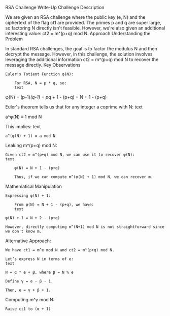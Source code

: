 RSA Challenge Write-Up
Challenge Description

We are given an RSA challenge where the public key (e, N) and the ciphertext of the flag ct1 are provided. The primes p and q are super large, so factoring N directly isn't feasible. However, we're also given an additional interesting value: ct2 = m^(p+q) mod N.
Approach
Understanding the Problem

In standard RSA challenges, the goal is to factor the modulus N and then decrypt the message. However, in this challenge, the solution involves leveraging the additional information ct2 = m^(p+q) mod N to recover the message directly.
Key Observations

    Euler's Totient Function φ(N):

        For RSA, N = p * q, so:
        text

φ(N) = (p-1)*(q-1) = p*q + 1 - (p+q) = N + 1 - (p+q)

Euler's theorem tells us that for any integer a coprime with N:
text

a^φ(N) ≡ 1 mod N

This implies:
text

    a^(φ(N) + 1) ≡ a mod N

Leaking m^(p+q) mod N:

    Given ct2 = m^(p+q) mod N, we can use it to recover φ(N):
    text

        φ(N) = N + 1 - (p+q)

        Thus, if we can compute m^(φ(N) + 1) mod N, we can recover m.

Mathematical Manipulation

    Expressing φ(N) + 1:

        From φ(N) = N + 1 - (p+q), we have:
        text

    φ(N) + 1 = N + 2 - (p+q)

    However, directly computing m^(N+1) mod N is not straightforward since we don't know m.

Alternative Approach:

    We have ct1 = m^e mod N and ct2 = m^(p+q) mod N.

    Let’s express N in terms of e:
    text

    N = α * e + β, where β = N % e

    Define γ = e - β - 1.

    Then, e = γ + β + 1.

Computing m^γ mod N:

    Raise ct1 to (α + 1)
